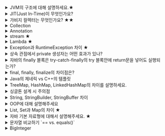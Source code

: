 <details><summary>JVM의 구조에 대해 설명하세요.★</summary>

- JVM(Java Virtual Machine): Java Byte Code를 OS에 맞게 해석해주는 가상머신
- Java Compiler가 .java → .class(Java Byte Code)로 변환
- JVM은 OS가 Java Byte Code를 이해할 수 있도록 해석해주는 역할을 수행
    - OS에 네이티브한 C언어에 비해 속도는 느렸지만, JIT(Just In Time) 컴파일러 구현으로 이점을 극복
- Java ByteCode는 OS 상관없이 동작
    - JVM은 OS에 독립적이지만 의존적(??)
- JVM 구성

    ![](/images/jvm0.png)

    - Class Loader
        - 런타임 시점에 .class에서 바이트코드를 읽고 메모리에 저장
        - 로딩: 클래스를 읽어오는 과정
        - 링크: 레퍼런스를 연결하는 과정
        - 초기화: static 값들을 초기화 및 변수에 할당
    - Runtime Data Areas
        - Heap과 Method는 모든 쓰레드가 공유, 나머지는 쓰레드마다 생성
        - JVM이 프로그램을 수행하기 위해 OS로부터 별도로 할당받은 메모리 공간
            - PC Register: CPU가 명령어을 수행하는 동안 필요한 정보를 저장
            - JVM Stack: Thread가 새작될 때 생성되며 메소드와 메소드 정보 저장
            - Native Method Stack: Java 이외의 언어로 작성된 native 코드를 위한 Stack(JNI)
            - Method Area: 모든 쓰레드가 공유하는 메모리 영역(클래스, 인터페이스, 메소드, 필드, Static 변수등의 바이트 코드 등을 보관)
            - Heap: 런타임시 동적으로 할당하여 사용하는 영역. Class를 통해 인스턴스가 생성하면 Heap에 저장됨
                - Heap의 경우 명시적으로 만든 class와 암묵적인 static class(.class 파일의 class)가 담긴다.
                - 또한 암묵적인 static 클래스의 경우, 클래스 로딩 시 class 타입의 인스턴스를 만들어 힙에 저장한다. 이는 Reflection에 등장
    - Execution Engine
        - Load된 Class의 ByteCode를 실행하는 Runtime Module
        - Class Loader를 통해 JVM 내의 Runtime Data Areas에 배치된 바이트 코드는 Execution Engine에 의해 실행(바이트 코드를 명령어 단위로 읽어서 실행)
- Class Loader

    ![](/images/jvm1.png)

    - 로딩 → 링크 → 초기화 순으로 진행
    - 로딩
        - 클래스 로더가 .class 파일을 읽고, 그 내용에 따라 적절한 바이너리 데이터를 만들고 Method Area에 저장
        - 이 때 메소드 영역에 저장하는 데이터
            - FQCN(Fully Qualified Class Name)
            - 클래스, 인터페이스, Enum
            - 메서드 변수
        - Bootstrap → Extension → Application 순서로 클래스를 찾는다
            - Bootstrap에 존재하는지 검사 (JAVA_HOME/lib)
            - 없다면, Extension에 존재하는지 검사 (JAVA_HOME/lib/ext)
            - 없다면, Application에 존재하는지 검사(일반적으로 99% Application에 존재) (앱 classpath)
                - 앱 실행시 주는 -classpath 옵션 또는 java.class.path 환경변수의 값에 해당하는 위치
            - 없다면 `ClassNotFoundException` 예외가 발생
        - 로딩이 끝나면 해당 클래스 타입의 Class 객체를 생성하여 Heap Area에 저장.
    - 링크
        - Verify, Prepare, Resolve(Optional) 세 단계로 나눠짐
        - Verify: .class 파일의 형식이 유효한지 체크
        - Prepare: 클래스 변수(static 변수)의 기본값에 따라 필요한 메모리를 준비
        - Resolve: 심볼릭 메모리 레퍼런스를 Method Area에 있는 실제 레퍼런스로 교체
    - 초기화
        - Static 변수에 값을 할당한다. (static 블럭이 있다면 이 때 실행)
</details>
<details><summary>JIT(Just In-Time)이 무엇인가요?</summary>

- 프로그램을 실제 실행하는 시점에 기계어로 번역하는 컴파일 기법
- 프로그래밍 언어를 읽어가면서 해당 기능에 대응하는 기계어 코드를 실행.
    - 반면 정적 컴파일을 실행하기 전에 프로그램 코드를 기계어로 변역
- 그럼 컴파일은 어떻게 이루어지죠?
    1. Java Compiler에 의해 Java Source로부터 Byte Code가 생성
    2. JVM에 있는 Class Loader에 의해 Byte Code는 JVM내로로드, 실행엔진에 의해 기계어로 해석되어 메모리(Rumtime Data Area)에 배치
    3. 실행엔진에는 Interpreter와 JIT Compiler가 있는데, Interpreter에 의해 Byte Code를 한 줄씩 읽어 실행하다가 적절한 시점에 Byte Code 전체를 컴파일하고 더이상 인터프리팅하지 않고 해당 코드를 직접 실행
- JIT Compiler에 의해 해석된 코드는 캐시에 보관. 한번 컴파일된 후에는 빠르게 수행할 수 있다
- 코드 전체를 컴파일하기 때문에 인터프리팅하는 것보다 시간이 오래 걸림. 한번만 실행해도 되는 코드들을 JIT보다 인터프리팅하는 것이 유리
</details>
<details><summary>가비지 컬렉터는 무엇인가요? ★★</summary>

- 사용되지 않는 객체를 알고리즘을 통해 모은 뒤 메모리에서 해제해주는 작업
- GC에서는 그 중에서 힙 메모리를 다루고 있고, 자바 콜렉터가 인식하고 할당하는 자바 메모리 영역은 힙 영역인 것이다.
- GC 수거 대상은 어떻게 됩니까?

    ![](/images/gc0.jpeg)

    - Unreachable Objects 객체가 된다. Unreachable Object는 참조되지 않는 객체들을 의미한다.
    - GC Roots로 부터 참조되는 객체들을 Reachable Objects라고 부른다.
    - GC Roots는 stack 영역의 데이터, method 영역의 static 데이터, JNI에 의해 생성된 객체들이 될 수 있다.
        - Reachable Objects의 대상을 다음과 같다
        - 힙 내에 다른 객체에 의한 참조
        - Java 스택, 즉 Java 메서드 실행 시에 사용하는 지역변수와 파라미터들에 의한 참조
        - 네이티브 스택(JNI, Java Native Interface)에 의해 생성된 객체에 대한 참조
        - 메서드영역의 정적 변수에 의한 참조
- 어떤 식으로 Unreachable Objects들이 수거가 되죠?
    - Mark and Sweep 알고리즘을 수행합니다.
    - Marking 과정은 GC는 GC Root로부터 모든 변수를 스캔하여 어떤 객체를 참조하는지 찾아서 마킹한다.
    - Sweep 과정은 마킹되지 않는 Unreachable Objects를 힙에서 제거해준다.
    - 추가적으로 Compact 작업을 통해 삭제된 객체의 시작 주소를 모아 메모리가 하당된 부분과 그렇지 않은 부분으로 나누어서 메모리 단편화를 막는다.
- 결국에 GC가 고려해야하는 영역은 Young 내 Eden 영역, 2개의 Survivor 영역, 그리고 Old 영역으로 나누어지게 됩니다.
- 일단 메모리에 객체가 생기면 Eden 영역에 할당됩니다. Eden 영역에 데이터가 어느 정도 쌓이면, Minor GC가 발생하게 됩니다.
    - Mark and Sweep 알고리즘에 의해 마킹된 객체들은 Survivor 영역으로 옮겨지고, 나머진 전부 Sweep이 됩니다.
    - **이 때, 반드시 다른 영역의 Survivor는 비어져 있어야 합니다.**
    - 옮겨진 객체들의 age들이 증가하게 됩니다.
- 그리고 또 Eden 영역에 메모리가 꽉 차면 Minor GC가 발생하게 됩니다.
    - 그러면서 Eden과 Survivor 영역을 통틀어서 Mark and Sweep 과정이 일어나게 됩니다.
    - 그리고 살아남은 객체들은 다른 Survivor 영역으로 옮겨지게 됩니다.
    - 이 과정에 계속 반복되게 됩니다.
- 계속해서 살아남은 객체들이 특정 임계점(age)에 도달하면 Old 영역으로 이동하게 됩니다. 이걸 promoted라고 부릅니다.
    - 만약 Old 영역에 메모리가 꽉 차게 되면 Major GC가 발생하게 됩니다.
- GC가 발생하는 순간에 모든 쓰레드들이 멈추는데, 이걸 stop-the-world라고 부른다
- [https://asfirstalways.tistory.com/159?category=660807](https://asfirstalways.tistory.com/159?category=660807)
- GC 방식([https://d2.naver.com/helloworld/1329](https://d2.naver.com/helloworld/1329)) - Major GC
    - Serial GC: 싱글 스레드를 사용하여 GC 작업을 수행
        - 다른 GC에 비해 stop-the-world 시간이 길다
        - Mark-Compact(Sweep 포함) 알고리즘 사용
        - 가급적이면 비추
    - Parallel GC: Java8 Default GC
        - GC를 멀티 쓰레드로 수행(Old 영역은 싱글스레드 그대로)
        - Serial GC에 비해 stop-the-world 시간 감소
        - Mark-Sweep-Compaction 알고리즘 수행
    - Parallel Old GC: Parallel GC를 개선한 GC
        - Parallel GC와 동일하지만 Mark-Summary-Compact 알고리즘을 수행
            - Summary: 멀티 스레드가 old 영역을 분리해서 훑는다.
    - CMS(Concurrent Mark Sweep) GC: stop-the-world 시간을 줄이기 위해 고안
        - Initial Mark: GC Root에서 참조하는 객체들만 우선 식별(이 때 stop-the-world 발생)
        - Concurrent Mark: 이전 단계에서 식별한 객체들이 참조하는 모든 객체 추적(이때는 다른 쓰레드와 같이 실행)
        - Remark: 이전 단계에서 식별한 객체를 다시 추적, 추가되거나 참조가 끊긴 객체 확정 - 이때 잠깐 stop-the-world 발생. 그리고 멀티스레드로 진행
        - Concurrent Sweep: 최종적으로 unreachable 객체들을 삭제
        - Compact 과정이 없음.
    - G1(Garbage First) GC: CMS GC를 개선(메모리 단편화) 좀 더 자세히
        - Java 9+ Default GC
        - Heap을 일정한 크기의 Region으로 나눔
        - 전체 Heap이 아닌 Region 단위로 탐색
        - Compact 진행
</details>
<details><summary>Collection</summary>

자바에서 `컬렉션 프레임워크(collection framework)`란 **다수의 데이터를 쉽고 효과적으로 처리할 수 있는 표준화된 방법을 제공하는 클래스의 집합** 을 의미합니다

즉, 데이터를 저장하는 자료 구조와 데이터를 처리하는 알고리즘을 구조화하여 클래스로 구현해 놓은 것입니다.

이러한 컬렉션 프레임워크는 자바의 인터페이스(interface)를 사용하여 구현됩니다.

### **Collection 인터페이스**

1. **List 인터페이스** : 배열과 유사하되, 추가할때마다 자동으로 Boundary를 늘려주는 구조로, 중복된 데이터를 허용하며, 순서가 존재한다.
    - ArrayList : 배열로 구현됬으며, 인접해 있기 때문에 데이터 조회에 매우 빠르다 하지만, 빈번한 삽입, 삭제시 새로 배열을 만들고 데이터를 옮겨야 하기 때문에 LinkedList에 비하여 속도가 느리다.
    - LinkedList : 링크 구조로 되어 있기 때문에 조회는 ArrayList에 비해 느리지만, 삽입 삭제시 링크를 끊고 새로 추가되는 데이터에 링크만 연결하면 되기 때문에 삽입, 삭제에 유리하다.
    - Vector : 구현 방식은 ArrayList와 유사하지만 Vector를 개선한 것이 ArrayList이다. 또한 Vector의 경우에는 ArrayList와 달리 Synchronized(동기화)가 걸려 있어 여러 쓰레드에서 동시에 접근할 수 없다.
2. **Set 인터페이스** : 집합처럼 중복된 데이터를 허용하지 않으며, 순서가 없다. 또한, 객체 내부의 중복된 데이터를 배제하고 싶은 경우 Object 클래스의 equals 메서드와 hashCode 메서드의 재정의가 반드시 필요하다.
    - HashSet
    - TreeSet : 순서가 있는 HashSet으로 이진 트리 구조로 만들어 졌다. 순서에 맞게 정렬되어 저장되기 위해서 Comparable을 구현해야한다.
3. **Map 인터페이스** : key와 value 쌍으로 데이터를 저장하며, key는 중복될 수 없고, value는 중복 저장이 가능하다.
    - HashMap
    - TreeMap
    - Properties : key value 쌍으로 저장되지만 value의 타입이 String만 가능하다.
    - Hashtable : HashMap과 구조는 같으며, 단지 Synchronized(동기화) 되어져 있다는 점이 다른점이다.
</details>
<details><summary>Annotation</summary>

- 주석이라는 뜻으로 인터페이스를 기반으로 한 문법이다. 주석과는 그 역할이 다르지만 주석처럼 코드에 달아 클래스에 특별한 의미를 부여하거나 기능을 주입할 수 있다. 또 해석되는 시점을 정할 수도 있다.(Retention Policy) 어노테이션에는 크게 세가지 종류가 존재한다. JDK에 내장된 built-in-annotation(, @Deprecated, @SurpressWarning, @FunctionalInterface), 어노테이션에 대한 정보를 나타내기 위한 어노테이션인 Meta annotation, 그리고 개발자가 직접 만들어내는 Custom Annotation이 있다.
- 빌트인 어노테이션으로 다음이 있다.
    - Override: 메서드 앞에만 붙일 수 있으며 수퍼클래스의 메소드를 오버라이드한 메소드임을 컴파일러에게 명시한다..
    - Deprecated: 차후 버전에 지원되지 않을 수 있는 기능을 명시한다. 컴파일 시점에 개발자에게 경고메시지를 날린다.
    - SupressWarning: 컴파일시 발생하는 경고를 무시하도록 컴파일러에게 명시한다.
    - FunctionalInterface: 컴파일러에게 다음의 인터페이스는 함수형 인터페이스라는 것을 명시한다.
- 메타 어노테이션으로 다음들이 존재
    - Target: 어노테이션이 적용가능한 대상을 지정한다.
    - Retention: 어노테이션이 유지되는 기간을 지정한다. 총 3가지 유지정책이 존재
        - SOURCE: 소스파일에만 존재, 클래스 파일에는 존재 x
        - CLASS: 클래스 파일에는 존재하지만 런타임 시에 사용 불가, Retention 어노테이션 디폴트
        - RUNTIME: 클래스 파일에 존재하며 런타임 시에도 사용 가능하다. 런타임 시에 리플렉션을 통해 클래스 파일에 저장된 어노테이션 정보를 읽어서 처리할 수 있음, 커스텀 어노테이션을 만들 때 주로 사용.
</details>
<details><summary>stream ★</summary>

- 컬렉션 내 데이터의 흐름을 의미
- 배열 또는 컬렉션 인스턴스에 함수 여러 개를 조합하여 원하는 결과를 필터링하고 가공된 결과를 얻을 수 있음
- 람다를 이용해 코드의 양을 줄이고 간결하게 표현할 수 있습니다.
- 하나의 작업을 둘 이상의 작업으로 잘게 나눠서 동시에 진행하는 병렬처리가 가능합니다.
    - 쓰레드를 이용해 많은 요소들을 빠르게 처리할 수 있습니다.
    <details><summary>생성하기: 스트림 인스턴스 생성</summary>

    - 배열 스트림: `Arrays.stream` 메소드를 사용할 수 있음

        ```java
        String[] arr = new String[]{"a", "b", "c"};
        Stream<String> stream = Arrays.stream(arr);
        Stream<String> streamOfArrayPart = Arrays.stream(arr, 1, 3);
        ```

    - 컬렉션 스트림: 컬렉션 인터페이스에 추가된 `stream` 디폴트 메소드를 이용해서 스트림을 만들 수 있음

        ```java
        public interface Collections<E> extends Iterable<E> {
        	default Stream<E> stream() {
        		return StreamSupport.stream(spliterator(), false);
        	}
        	// ...
        }

        List<String> list = Arrays.asList("a", "b", "c");
        Stream<String> stream = list.stream();
        Stream<String> parallelStream = list.parallelStream();
        ```

    - 빈 스트림: 빈 스트림은 null 대신 사용할 수 있음(`Stream.empty()`)
    - Stream.builder: 빌더를 사용하면 스트림에 직접적으로 원하는 값을 넣을 수 있음

        ```java
        Stream<String> builderStream =
        	Stream.<String>builder()
        		.add("Eric").add("Elena").add("Java")
        		.build();
        ```

    - Stream.generate: `generate` 메소드를 사용하면 `Supplier<T>`에 해당하는 람다로 값을 넣을 수 있음. `Supplier<T>`는 인자가 없고, 리턴값만 있는 함수형 인터페이스. 이 때 생성되는 스트림은 무한하기 때문에, `limit` 함수를 사용하여 최대 크기를 제한해야 합니다.

        ```java
        public static<T> Stream<T> generate(Supplier<T> s) { ... }

        Stream<String> generatedStream =
        	Stream.generate(() -> "gen").limit(5);
        ```

    - Stream.iterate: `iterator` 메소드를 이용하면 초기값과 해당 값을 다루는 람다를 이용해서 스트림에 들어갈 요소를 만듦. 이 때 생성되는 스트림은 무한하기 때문에, `limit` 함수를 사용하여 최대 크기를 제한해야 합니다.

        ```java
        Stream<Integer> iteratedStream =
        	Stream.iterate(30, n -> n + 2).limit(5) // [30, 32, 34, 36, 38]
        ```

    - 기본 타입형 스트림: 기본 타입(int, long, double) 스트림을 지원. range, rangeClosed의 차이는 끝의 수를 붙이냐 안붙이냐 차이

        ```java
        IntStream intStream = IntStream.range(1, 5);          // [1, 2, 3, 4]
        LongStream longStream = LongStream.rangeClosed(1, 5); // [1, 2, 3, 4, 5]
        ```

        - 제네릭을 사용하지 않기 때문에 불필요한 오토박싱이 일어나지 않음. 필요한 경우 `boxed` 메소드를 이용하여 박싱할 수 있음(int → Integer, long → Long, double → Double)

        ```java
        Stream<Integer> boxedIntStream = IntStream.range(1, 5).boxed();
        ```

    - 문자열 스트림: String을 이용해서 스트림을 생성할 수 있음

        ```java
        // 스트링의 각 문자를 IntStream으로 변환하는 예제
        IntStream charsStream =
        	"Stream".chars();  // [83, 116, 114, 101, 97, 109]

        // 정규표현식으로 문자열을 자르고, 각 요소들로 스트림을 만든 예제
        Stream<String> stringStream =
        	Pattern.compile(", ").splitAsStream("Eric, Elena, Java");
        // [Eric, Elena, Java]
        ```

    - 파일 스트림: 자바 NIO의 `Files` 클래스의 `lines` 메소드는 해당 파일의 각 라인을 스트링 타입의 스트림으로 만듦

        ```java
        Stream<String> lineStream =
        	Files.lines(Paths.get("file.txt"),
        							Charset.forName("UTF-8"));
        ```

    - 병렬 스트림: `stream` 메소드 대신 `parallelStream` 메소드를 사용해서 병렬 스트림을 생성. 내부적으로는 쓰레드를 처리하기 위해 [Fork/Join framework](https://warpgate3.tistory.com/entry/ForkJoin-Framework-in-Java)를 사용.

        ```java
        Stream<Product> parallelStream = productList.parallelStream();

        boolean isParallel = parallelStream.isParallel();
        boolean isMany = parallelStream
        	.map(product -> product.getAmount() * 10)
        	.anyMatch(amount -> amount > 200);   // 각 코드의 작업을 쓰레드를 이용해 병렬처리됨

        Arrays.stream(arr).parallel();  // 배열을 이용해서 병렬 스트림을 생성

        // 기본형 타입 스트림 역시 parallel 사용 가능
        IntStream intStream = IntStream.range(1, 150).parallel();
        boolean isParallel = intStream.isParallel();

        // 시퀀셜 모드로 돌릴려면 sequential 메소드 사용
        IntStream seqStream = intStream.sequential();
        boolean isParallel = intStream.isParallel(); // 이 때는 false 나옴
        ```

    - 스트림 연결하기: `Stream.concat` 메소드를 이용해 두 개의 스트림을 연결하여 새로운 스트림을 만들어냄

        ```java
        Stream<String> stream1 = Stream.of("Java", "Scala", "Groovy");
        Stream<String> stream2 = Stream.of("Python", "Go", "Swift");
        Stream<String> concat = Stream.concat(stream1, stream2);
        // [Java, Scala, Groovy, Python, Go, Swift]
        ```
    </details>
    <details><summary>가공하기: 내가 원하는 것만 뽑아낼 수 있음. 가공 단계를 중간 작업(intermediate operations)이라고 부르는데 이러한 작업은 스트림을 리턴하기 때문에 스트림끼리 chaining을 할 수 있음</summary>

    - Filtering: 스트림 내 요소들을 하나씩 평가해서 걸러내는 작업. 인자는 Predicate를 받음. Predicate는 boolean을 리턴하는 함수형 인터페이스

        ```java
        Stream<T> filter(Predicate<? super T> predicate);

        Stream<String> names = Arrays.asList("Eric", "Elena", "Java");
        Stream<String> stream =
        	names.stream().filter(name -> name.contains("a"));
        ```

    - Mapping: 스트림 내 요소들을 하나씩 특정 값으로 변환. 이 때 값을 변환하기 위한 람다를 인자로 받음

        ```java
        <R> Stream<R> map(Function<? super T, ? extends R> mapper);
        ```

        - 스트림에 들어가있는 값이 input이 되어서 특정 로직을 거친 후 output이 되어 새로운 스트림에 담김

        ```java
        Stream<String> names = Arrays.asList("Eric", "Elena", "Java");
        Stream<String> stream =
        	names.stream().map(String::toUpperCase);
        // [ERIC, ELENA, JAVA]

        Stream<Integer> stream =
        	productList.stream().map(Product::getAmount);
        // [23, 14, 13, 23, 13]
        ```

        - map 이외에도 조금 더 복잡한 flatMap 메소드가 존재. 인자로 mapper를 받는데 리턴 타입이 Stream. flatMap은 중첩 구조를 한 단계 제거하고 단일 컬렉션으로 만들어주는 역할

        ```java
        List<List<String>> list =
        	Arrays.asList(Arrays.asList("a"),
        								Arrays.asList("b"));
        List<String> flatList =
        	list.stream()
        		.flatMap(Collection::stream)
        		.collect(Collectors.toList()); 
        ```

    - Sorting: 스트림을 정렬. Comparator를 이용. 인자가 없으면 오름차순으로 정렬

        ```java
        Stream<T> sorted();
        Stream<T> sorted(Comparator<? super T> comparator);

        IntStream.of(14, 11, 20, 39, 23)
        	.sorted()
        	.boxed()
        	.collect(Collectors.toList()); // [11, 14, 20, 23, 39]

        List<String> lang =
        	Arrays.asList("Java", "Scala", "Groovy", "Python", "Go", "Swift");
        lang.stream()
        	.sorted()
        	.collect(Collectors.toList());
        // [Go, Groovy, Java, Python, Scala, Swift]

        lang.stream()
        	.sorted(Comparator.reverseOrder())
        	.collect(Collectors.toList());
        // [Swift, Scala, Python, Java, Groovy, Go]
        ```
    </details>
    <details><summary>결과만들기:</summary>
    </details>

- Lazy Evaluation(지연 연산)
    - 데이터가 실제로 필요해지는 시점에 연산을 시작하는 것을 의미(↔  Eager Evlauation)
    - Java 8 이후에 Functional 함수가 들어오면서 Lazy Evaluation을 수행할 수 있습니다.
    - 필요하지 않은 연산을 하지 않는 것이 가능하다는 것.

    ```java
    static boolean compute(String str) {
    	System.out.println("executing...");
    	try {
    		Thread.sleep(1000);
    	} catch (InterruptedException ignore) {
    	}
    	return str.contains("a");
    }

    static String eagerMatch(boolean b1, boolean b2) {
    	return b1 && b2 ? "match" : "incomplete";
    }

    @Test
    public void solution_1() {
    	boolean b1 = compute("Hello_1");  // 이미 이 시점에서 eagerMatch는 "incomplete"를 내밷음
    	boolean b2 = compute("Hello_2");  // 그래서 이 연산을 할 필요가 없음
    }
    ```

    ```java
    static boolean compute(String str) {
    	System.out.println("executing...");
    	try {
    		Thread.sleep(1000);
    	} catch (InterruptedException ignore) {
    	}
    	return str.contains("a");
    }

    static String lazyMatch(Supplier<Boolean> b1, Supplier<Boolean> b2) {
    	// get 함수를 호출한 시점에 compute 함수를 호출함
    	// 그 결과 b1.get만으로도 incomplete라는 결과를 얻게됨.
    	return b1.get() && b2.get() ? "match" : "incomplete";
    }

    @Test
    public void solution_1() {
    	Supplier<Boolean> a = () -> compute("Hello_1");  // 이 시점에서 compute 함수를 실행하지 않음
    	Supplier<Boolean> b = () -> compute("Hello_2");
    	lazyMatch(a, b);
    }

    ```

    - 자바 스트림에서는 모든 원소에 대해서 연산을 하지 않고 필요로 하는 부분만 연산 처리함
    - 마지막에 collect, findFirst, limit 등이 어떻게 되는지에 따라서 연산하는 엘리먼트 수가 달라집니다.
- stream과 Collector의 차이 (+ 메모리적 차이)
</details>
<details><summary>Lambda ★</summary>

- Stream 연산들은 매개변수로 함수형 인터페이스(Functional Interface)를 받도록 되어있음
- Stream API를 정확히 이해하기 위해 람다식과 함수형 인터페이스에 대해 알아야 함
- **함수를 하나의 식(expression)으로 표현**한 것.
- 메소드 이름이 필요없기 때문에 **익명함수**의 한 종류라고 볼 수 있음
- 함수와 람다 함수 비교

    ```java
    // 기존 방식
    // 반환타입 메소드명 (매개변수, ...) {
    //   실행문
    // }

    public String hello() {
    	return "Hello World";
    }

    // 람다 방식
    // (매개변수, ...) -> { 실행문 ... }
    () -> "Hello World";
    ```

    - 불필요한 코드를 줄이고 가독성을 높일 수 있음
    - 함수형 인터페이스의 인스턴스를 생성하여 함수를 변수처럼 선언하는 람다식에서는 메소드 이름이 불필요
    - 컴파일러가 문맥을 살펴서 타입을 추론
    - 일급 객체이기 때문에 Stream API의 매개변수로 전달이 가능
- 함수형 인터페이스(Functional Interface)
    - 함수를 일급 객체처럼 다룰 수 있게 해주는 어노테이션
    - 인터페이스에 선언하여 단 하나의 추상 메소드만을 갖도록 제한하는 역할.
    - 람다식이 함수형 인터페이스를 반환하기 때문임(람다식의 타입이라고 볼 수 있음)
    - 예를 들어 두 값 중 큰 값을 구하는 익명함수를 개발한다고 가정

        ```java
        public class Lambda {
        	public static void main(String[] args) {
        		System.out.println(new MyLambdaFunction() {
        			public int max(int a, int b) {
        				return a > b ? a : b;
        			}
        		}.max(3, 5));
        	}
        }
        ```

    - 하지만 함수형 인터페이스의 등장으로 우리는 **함수를 변수처럼 선언**할 수 있음
    - 함수형 인터페이스를 구현하기 위해서는 인터페이스를 개발하여 그 내부에 **1개 뿐인 abstract 함수를 선언**하고, `@FunctionalInterface` 어노테이션을 붙여주면 됩니다.

        ```java
        @FunctionalInterface
        interface MyLambdaFunction {
        	int max(int a, int b);
        }

        public class Lambda {
        	public static void main(String[] args) {
        		MyLambdaFunction lambdaFunction = (int a, int b) -> a > b ? a : b;
        		System.out.println(lambdaFunction.max(3, 5));
        	}
        }
        ```

    - 여기서 함수형 인터페이스에 여러개 함수를 선언하면 컴파일 에러가 발생합니다.
    - 자바에서 제공하는 함수형 인터페이스
        - Supplier<T>
            - 매개변수 없이 반환값만 갖는 함수형 인터페이스
            - `T get()`을 추상 메소드로 가지고 있음
        - Consumer<T>
            - 객체 T를 매개변수로 받으며 반환값이 없는 함수형 인터페이스이다.
            - `void accept(T t)`를 추상 메소드로 갖는다.
            - `andThen` 함수를 통해 연쇄적으로 Consumer를 이용할 수 있음
        - Function<T, R>
            - 객체 T를 매개변수로 받아 처리 후, R로 반환하는 함수형 인터페이스
            - `R apply(T t)`를 추상 메소드로 갖는다.
            - Consumer와 마찬가지로 andThen을 갖는다.
        - Predicate<T>
            - 객체 T를 매개변수로 받아 처리 후 boolean을 반환한다.
            - `Boolean test(T t)`을 추상 메소드로 갖는다.
</details>
<details><summary>Exception과 RuntimeException 차이 ★</summary>


![](/images/exception.png)

- Error
    - 시스템에 뭔가 비정상적인 상황이 발생했을 경우에 사용
        - 주로 VM에서 발생됨
    - 어플리케이션 코드에선 해당 에러를 Catch하려고 하면 안됨
    - 시스템 레벨에서 특별한 작업을 하는게 아니라면 애플리케이션에서는 Error 관련 처리를 하지 않아도 됨
- Exception(Checked Exception)
    - Checked Exception: Exception 클래스의 서브클래스이면서 RuntimeException 클래스를 상속하지 않은 클래스
    - Checked Exception가 발생할 수 있는 메소드를 사용할 경우 반드시 예외 처리하는 코드를 함께 작성해야함
    - catch 문으로 잡든지, throw를 정의해서 메소드 밖으로 던져야함(컴파일 에러 발생)
    - 대표적인 Exception
        - ClassNotFoundException: 존재하지 않는 클래스를 사용할려고 할 때 발생
        - InterruptedException: 인터럽트 되었을 때 발생한다.
        - NoSuchFieldException: 클래스가 명시한 필드를 포함하지 않을 때 발생한다.
        - NoSuchMethodException: 클래스가 명시한 메서드를 포함하지 않았을 때 발생한다.
        - IOException: 데이터 읽기 같은 입출력 문제가 있을 때 발생한다.
- RuntimeException(Uncheck Exception)
    - Unchecked Exception: RuntimeException 클래스와 그것의 서브클래스
    - try-catch 하지 않더라도 컴파일 가능
    - 왜 컴파일러는 RuntimeException을 확인하지 않을까?
        - 이 예외가 발생하는 경우는 보통 개발자의 실수에 의해 발생되는 예외들이 많음
            - ArithmeticException(0으로 나누기), IndexOutOfBoundsException(배열범위)
        - 이런 것들은 개발자가 조금만 더 신경쓰면 예외가 발생하지 않게 할 수 있기 때문에 컴파일러가 확인하지 않게 되었다고 볼 수 있음
    - 대표적인 RuntimeException
        - IllegalArgumentException: 매개변수가 의도하지 않는 상황을 유발할 때
        - IllegalStateException: 메서드를 호출하기 뒤한 상태가 아닐 때
        - NullPointerException: 변수 값이 null일 때 사용하는 경우
        - ArithmeticException: 산술적인 연산 오류가 있을 때
        - IndexOutOfBoundsException: 배열 범위를 벗어나서 참조할려고 할 때
- 예외 처리 방법
    - 예외 복구
        - 예외 상황을 파악하고 문제를 해결해서 정상상태로 돌려놓는 방법
        - 예외상황이 비쳐도 어플리케이션에서는 정상적으로 설계된 흐름을 따라 진행되어야함
    - 예외처리 회피
        - 예외 처리를 자신이 담당하지 않고 자신을 호출한 쪽으로 던져버리는 것

        ```java
        public void add() throws SQLException {
        	// JDBC API
        }
        ```

        - JdbcTemplate에서는 ResultSet이나 PrepareStatement 등을 이용해서 작업하다 발생하는 SQLException을 자신이 처리하지 않고 템플릿으로 던져버린다.
            - 콜백 오브젝트의 메서드는 모두 `throws SQLException`이 붙어있는데 Exception을 처리하는 일은 콜백 오브젝트의 역할이 아니라고 보기 때문
        - 예외를 회피하는 것은 예외를 복구하는 것보다 의도가 분명해야 한다.
    - 예외 전환
        - 예외 회피와 비슷하게 예외 메서드 밖으로 던지는 방법
        - 예외 회피와 다르게 좀 더 명확한 예외로 재정의하여 throws 한다.

            ```java
            public void add() throws DuplicateUserIdException, SQLException {
            	try {
            		// JDBC API
            	}	catch (SQLException e) {
            		if (e.getErrorCode() == MysqlErrorNumbers.ER_DUP_ENTRY) {
            			throws DuplicateUserIdException()
            		} else {
            			throws e;
            		}
            	}
            }
            ```

        - 중첩 예외를 만들어서 던지는 것이 좋음
            - 전환하려는 예외에 원래 예외를 담는 것
            - `throws DuplicateUserIdException(e)`
</details>
<details><summary>상속 관점에서 private 생성자는 어떤 효과가 있나?</summary>

- private 생성자는 A의 내부 메서드 혹은 Inner Class에서 호출할 수 있다.
- 부분 클래스가 부모의 생성자를 호출할 수 있기 때문에 이는 상속에 직접적인 영향을 끼침
- 클래스 A는 상속받을 수 있는데, 자기 자신이 아니면 부모의 내부 클래스에 의해서만 호출이 가능하다.
</details>
<details><summary>자바의 finally 블록은 try-catch-finally의 try 블록안에 return문을 넣어도 실행되는가?</summary>

- 실행됩니다. finally 블록은 try 블록이 종료되는 순간 실행된다.
- 다음과 같은 경우에서는 finally 블록이 실행되지 않는다.
    - try/catch 블록 수행 중에 가상 머신(Virtual Machine)이 종료됨
    - try/catch 수행하고 있던 스레드가 죽어버림
</details>
<details><summary>final, finally, finalize의 차이점은?</summary>

- final: 변수나 메서드 또는 클래스가 '변경 불가능'하도록 만든다.
- finally: try/catch 블록이 종료될 때 항상 실행도리 코드 블록을 정의하기 위해 사용됨
- finalize(): GC가 더 이상의 참조가 존재하지 않는 객체를 메모리에서 삭제하겠다고 결정하는 순간 호출되는 메서드.
</details>
<details><summary>Java의 제네릭 vs C++의 템플릿</summary>

- 제네릭과 템플릿은 List<String>처럼 코드를 작성할 수 있다는 이유에서 제네릭과 템플릿을 동일시 함
- 그리고 컴파일 단계에서 체크가 가능하다는 점
- 하지만 차이는 컴파일 이후에 발생하게 된다.
- 제네릭은 타입 제거라는 개념의 근거한다.
    - 소스코드를 JVM이 인식하는 바이트 코드로 변환할 때, 인자로 주어진 타입을 제거하는 기술이다.

        ```java
        // 바이트 변환 전
        Vector<String> vector = new Vector<String>();
        vector.add(new String("hello"));
        String str = vector.get(0);

        // 바이트 변환 후
        Vector vector = new Vector();
        vector.add(new String("hello"));
        String str = vector.get(0);
        ```

    - 제네릭이 있다고 해서 크게 달라지는 건 아님. 단지 코드를 좀 더 예쁘게 할 뿐
    - 그래서 자바 제네릭을 문법적 양념(syntatic sugar)라고 부름
- 반면 C++ 템플릿은 컴파일러가 인자로 주어진 각 타입에 대해 별도의 템플릿 코드를 생성한다.
    - 그래서 MyClass<Foo>와 MyClass<Bar>는 클래스 멤버 변수를 공유하지 않음
    - 하지만 MyClass<Foo>로 만들어진 두 객체는 클래스 멤버 변수를 공유함

        ```cpp
        template<class T> class MyClass {
        	public:
        		static int val;
        		MyClass(int v) { val = v; }
        };

        template<typename T>
        int MyClass<T>::bar;
        ```
</details>
<details><summary>TreeMap, HashMap, LinkedHashMap의 차이를 설명하세요.</summary>

- HashMap: 검색과 삽입에 O(1) 시간이 소요됨. 그렂미나 키를 기준으로 순회할 때 키의 순서는 무작위로 섞여있다. 그리고 클래스의 구현은 연결리스트로 이루어진 배열로 되어있음
- TreeMap: 검색과 삽입에 O(logN) 시간이 소요. 키는 정렬되어 있으므로 정렬된 순서로 키를 순회할 수 있음. 키는 반드시 Comparable 인터페이스를 구현하고 잇어야 함. 내부에 레드-블랙 트리로 구현되어 있음
- LinkedHashMap: 검색과 삽입에 O(1)이 소요. 키는 삽입한 순서대로 정렬되어 있고, 양방향 연결 버킷으로 구현되어있음.
- 보통은 HashMap을 사용함(일반적으로 빠르고 오버헤드가 적음). 삽입한 순서대로 키 정보를 얻고 싶으면 LinkedHashMap을 사용하고, 실제적인 순서대로 키 정보를 얻고 싶으면 TreeMap을 사용하면 됨.
</details>
<details><summary>싱글톤 설계 시 주의점</summary>

- 싱글톤은 클래스의 인스턴스를 단 한개만 생성하여 사용하는 패턴
- 처음 싱글톤 클래스를 호출한 시점에 인스턴스 생성한 후, 그 다음 호출부터는 생성한 인스턴스를 반환하는 방색
- 생성자를 private으로 선언하고 getInstance 함수를 통해 인스턴스 반환

```java
public class Singleton {
	public void run(int i) {
		Printer printer = Printer.getPrinter();
		printer.print("["+i+" 번째 객체 using " + printer.toString());
	}

	public static void main(String[] args) {
		Singletone[] singletons = new Singleton[5];
		for (int i = 0; i < singletons.length; i++) {
			singletons[i] = new Singletons();
			singletons[i].run(i+1);
		}
	}
}

class Printer {
	private static Printer printer = null;
	private Printer() {}  //외부에서 인스턴스를 생성하지 못하도록 private으로 선언

	// getPrinter를 통해 인스턴스 반환
	public static Printer getPrinter() {
		if (printer == null) {
			// getter를 호출한 시점에 인스턴스를 생성하는 걸 Lazy Initialize라고 함
			printer = new Printer();
		}
		return printer;
	}

	public void print(String str) {
		System.out.println(str);
	}
}
```

- 하지만 멀티스레드로 접근한다면 Printer 클래스가 여러개 생길 수 있다.
- 임의의 스레드가 getPrinter를 호출해서 printer가 null인걸 체크하고 생성하려는 순간 다른 쓰레드가 접근해서 printer null 체크한다.
- 그러면 또 생성자를 호출할 것이고 이게 다른 멀티 쓰레드에서도 동일하게 동작하게 되고, 결국에 다른 Printer 인스턴스가 할당될 것이다.

```java
public class JavaMainTest extends Thread {

    public JavaMainTest(String name) {
        super(name);
    }

    @Override
    public void run() {
        Printer printer = null;
        try {
            printer = Printer.getPrinter();
        } catch (InterruptedException e) {
            e.printStackTrace();
        }
        printer.print("[" + Thread.currentThread().getName() + "] using " + printer.toString());
    }

    public static void main(String[] args) {
        JavaMainTest[] singletons = new JavaMainTest[5];
        for (int i = 0; i < singletons.length; i++) {
            singletons[i] = new JavaMainTest((i + 1) + "-thread");
            singletons[i].start();
        }
    }
}

class Printer {
    private static Printer printer = null;
    private Printer() {}

    public static Printer getPrinter() throws InterruptedException {
        if (printer == null) {
            Thread.sleep(1000);
            printer = new Printer();
        }
        return printer;
    }

    public void print(String str) {
        System.out.println(str);
    }
}
```

- Thread-safe한 싱글톤 패톤으로 설계해야한다
    - Eager Initializer
        - 정적 멤버 변수를 선언함과 동시에 생성하는 방법

            ```java
            public class Singleton {
            	private static Singletone instance = new Singleton();
            	private Singleton() {}
            	public static Singleton getInstance() {
            		return instance;
            	}
            }
            ```

        - 이른 초기화를 통해 클래스가 로딩하는 시점에 생성해버림
        - 가장 간단한 방법이지만 사용되지 않는 경우에도 인스턴스가 생성된다는 단점
    - Thread-safe singleton with **synchronized**

        ```java
        public class Singleton {
        	private static Singletone instance = null;

        	private Singleton() {}

        	public static synchronized Singleton getInstance() {
        		if (instance == null) {
        			instance = new Singleton();
        		}
        		return instance;
        	}
        }
        ```

        - synchronized 키워드를 이용하여 thread-safe한 싱글톤 패턴을 만들 수 있음
        - synchronized 키워드를 통해 getInstance은 동기화 블록이 됨
            - 하지만 synchronized 키워드는 성능을 매우 저하시킴
            - 그리고 그걸 getInstance 호출할 때마다 동기화 블록을 거쳐야 함 → 오버헤드가 큼
        - 안전하지만 개선할 필요가 있음
    - Double checked locking

        ```java
        public class Singleton {
        	private static Singletone instance = null;

        	private Singleton() {}

        	public static Singleton getInstance() {
        		if (instance == null) {
        			synchronized (Singleton.class) {
        				if (instance == null) {
        					instance = new Singleton();
        				}
        			}
        		}
        		return instance;
        	}
        }
        ```

        - synchronized 키워드를 사용한 double checked locking 방식입니다.
        - 생성 시점에만 동기화 블록을 지나게 되고, 동기화 블록 안에서 instance를 체크함
        - 불필요하게 동기화 블록으로 진입않도록 하여 좋은 성능을 낼 수 있도록 함
    - Initialization on demand holder idiom

        ```java
        public class Singleton {
        	private static Singletone instance = null;

        	private Singleton() {}

        	private static class LazyHolder {
        		public static final Singleton INSTANCE = new Singleton();
        	}

        	public static Singletone getInstance() {
        		return LazyHolder.INSTANCE;
        	}
        }
        ```

        - 내부 정적 클래스를 선언하고, 내부 클래스에서 인스턴스를 생성하도록 하는 방식
        - Singleton 클래스 자체에 인스턴스에 대한 어떤 선언도 없음
        - getInstance가 호출되기 전까지 초기화 되지 않음
        - LazyHoldeer 안에 INSTANCE는 final 키워드 때문에 변수가 재할당되지 않음
            - synchronized 키워드 없이 동시성 문제를 해결해주기 때문에 성능이 뛰어난 방법.
</details>
<details><summary>String, StringBuilder, StringBuffer 차이</summary>

- String
    - new 연산을 통해 생성된 인스턴스의 메모리 공간은 변하지 않는다.
    - GC로 제거해야한다.
    - 문자열 연산 시 새로 객체를 만드는 오버헤드가 발생

    객체가 불변하므로 멀티 스레드 환경에서 동기화를 신경쓸 필요가 없다.(조회 연산에서 매우 큰 장점)

- StringBuffer, StringBuilder
    - 공통점
        - new 연산으로 클래스를 한번만 만든다.
        - 문자열 연산 시 새로 객체를 만들지 않고, 크기를 변경시킨다.
        - StringBuffer와 StringBuilder는 클래스와 메소드가 동일
    - 차이점
        - StringBuffer는 Thread-safe하다
        - StringBuilder는 Thread-safe하지 않는다. 하지만 StringBuffer에 비해 성능은 좋기 때문에, 여러 스레드가 관여되지 않은 상황에선 StringBuilder를 사용하자.

</details>
<details><summary>OOP에 대해 설명해주세요</summary>

- 캡슐화: 객체가 내부적으로 기능을 어떻게 구현했는지 감추는 것
    - 구현에 사용된 데이터 상세 내용을 감춤
    - 캡슐화 하지 않으면? 변경이 연쇄적으로 퍼짐.
    - 캡슐화를 하면? 기능을 제공하고 구현 상세를 감춤
    - 캡슐화를 위한 2가지
        - Tell, Don't ask: 데이터를 달라고 하지말고 해달라고 하기
        - Demeter's Law: 메서드에서 생성한 객체의 메서드만 호출. 잘은 모르겠지만 조회메서드를 지양하는 것 같다. 결국 외부에 노출한거나 마찬가지니까
- 다형성과 추상화
    - 다형성: 여러 모습을 갖는 것
        - 모습: 타입, 객체지향 언어에선 타입상속으로 구현
    - 추상화: 데이터나 프로세스 등 **의미가 비슷한 개념**이나 **의미 있는 표현**으로 정의하는 과정
        - 타입 추상화
            - 여러 구현 클래스를 대표하는 상위 타입 도출
            - 추상타입은 구현은 감춤. 의도를 더 잘드러냄
        - 추상화 결과: 사용 대상의 변경 유연함
        - 변경될 때 추상화를 하라: 변경이나 확장이 발생할 때 추상화 하라!!
    - OCP(Open-Closed Principle): 확장에 열려있고 수정에는 닫혀있음
</details>
<details><summary>List, Set과 Map의 차이 ★</summary>

![](/images/list_set_map.jpeg)

- List
    - 순서가 있는 데이터들의 집합, 데이터 중복을 허용한다.
    - ArrayList
        - 상당히 빠르고 크기를 마음대로 조절할 수 있는 배열
        - 단방향 포인터 구조로 자료에 대한 순차적인 접근에 강점이 있음
    - Vector
        - ArrayList의 구형버전, 모든 메소드가 동기화 되어있음. 요샌 잘 안쓰임
    - LinkedList
        - 양방향 포인터 구조로 데이터의 삽입, 삭제가 빈번한 경우 빠른 성능을 보장
        - 스택, 큐, 양방향 큐 등을 만들기 위한 용도로 쓰임
- Set
    - 순서를 유지하지 않는 데이터의 집합. 데이터의 중복을 허용하지 않는다.
    - HashSet
        - 가장 빠른 임의 접근 속도. 순서를 전혀 예측할 수 없음
        - 내부적으로 HashMap을 사용함
    - LinkedHashSet
        - 추가된 순서, 또는 가장 최근에 접근한 순서대로 접근 가능
    - TreeSet
        - 정렬된 순서대로 보관하며 정렬 방법을 지정할 수 있음
- Map
    - Key와 Value의 쌍으로 이루어진 데이터의 집합. 순서는 유지되지 않고, Key는 중복을 허용하지 않지만 Value 중복은 허용
    - HashMap
        - Map 인터페이스를 구현하기 위해 해시테이블을 사용한 클래스
        - 중복을 허용하지 않고 순서를 보장하지 않음
        - 키, 값으로 null 허용
        - 내부 구조
            - O(1)에 접근해야하기 때문에 배열을 사용하고 있음
            - 이 때, 배열의 인덱스를 계산하기 위해 hashCode를 사용
            - 인덱스는 hashCode % (버킷수)를 통해 계산됨.
            - 디폴트로 hashmap에 16개 버킷이 세팅
            - 로드팩터를 넘어가면 버킷을 2배로 세팅
    - HashTable
        - HashMap 보다는 느리지만 동기화가 지원
        - 키, 값으로 null 허용 x
    - TreeMap
        - 이진검색트리의 형태로 키와 값의 쌍으로 이루어진 데이터를 저장
        - 정렬된 순서로 키/값 쌍을 저장하므로 빠른 검색이 가능
        - 저장시 정렬(오름차순)을 하기 때문에 저장시간이 다소 오래 걸림
    - LinkedHashMap
        - 기본적으로 HashMap을 상속받아 HashMap과 매우 흡사
        - Map에 있는 엔트리들의 연결 리스트를 유지되므로 입력한 순서대로 반복 가능
- [https://brunch.co.kr/@springboot/57](https://brunch.co.kr/@springboot/57)
</details>
<details><summary>자바 기본 자료형에 대해서 설명해주세요. ★</summary>

|자료형|형태|크기|표현가능 범위|
|----|----|----|-----------|
|boolean|참과 거짓|1|true, false|
|char|문자|2|'\u0000 ~ \uffff'(0 ~ 2^15 - 1)|
|byte|정수|1|-2^7 ~ 2^7 - 1(-128 ~ 127)|
|short|정수|2|-2^15 ~ 2^15 - 1(-32,768 ~ 32,767)|
|int|정수|4|-2^31 ~ 2^31 - 1 (-2,147,483,648 ~ 2,147,483,647)|
|long|정수|8|-2^63 ~ 2^63 - 1 (-9,223,372,036,854,775,808 ~ 9,223,372,036,854,775,807)|
|float|실수|4|±(1,40 x 10^-45 ~ 3.40 x 10^38)|
|double|실수|8|±(4.94 x 10^-324 ~ 1.79 x 10^308)|

- 기본형 타입을 제외한 타입들이 모두 참조형 타입(Reference Type)입니다.
    - 빈 객체를 의미하는 null이 존재함
    - 값이 저장되어 있는 곳의 주소값을 저장하는 공간으로 힙(Heap) 메모리에 저장됩니다.
    - 문법적으로는 에러가 없음(컴파일 통과!), 하지만 실행시켰을 때 런타임 에러가 발생(NullPointerException)

|자료형|예시|기본값|할당되는 메모리 크기|
|-----|---|-----|------------------|
|배열(Array)|`int[] arr = new int[5]`|null|4바이트|
|열거(Enum)|`enum { MON, TUE, ... }` |null|4바이트|
|클래스(Class)|`Student s = new Student();`|null|4바이트|
|인터페이스||null|4바이트|


- Wrapper Class
    - Primitive Type을 객체로서 다루기 위해 사용하는 클래스
    - primitive type을 감싼 객체라고 해서 포잠 객체(Boxing Object)라고 합니다.
    - 래퍼 클래스로 감싸고 있는 기본 타입 값은 외부에서 변경할 수 없습니다. 변경하고 싶으면 새로운 래퍼 클래스를 만들어 할당해야 합니다.

    |자료형|래퍼 클래스|
    |-----|----------|
    |boolean|Boolean|
    |char|Character|
    |byte|Byte|
    |short|Short|
    |int|Integer|
    |long|Long|
    |float|Float|
    |double|Double|

- 래퍼 클래스 구조도

    ![](/images/wrapper_struct.png)

    - Boolean, Character를 제외한 나머지 래퍼 클래스는 Number 클래스를 상속하고 있음
    - 그리고 모두 Object 클래스를 상속하고 있습니다.
- 문자열을 기본 타입 값으로 변환

    ```java
    public class WrapperEx {
    	public static void main(String[] args) {
    		String str1 = "10";
    		String str2 = "10.5";
    		String str3 = "true";

    		byte b = Byte.parseByte(str1);
    		int i = Integer.parseInt(str);
            short s = Short.parseShort(str);
            long l = Long.parseLong(str);
            float f = Float.parseFloat(str2);
            double d = Double.parseDouble(str2);
            boolean bool = Boolean.parseBoolean(str3);

            System.out.println("문자열 byte값 변환 : "+b);
            System.out.println("문자열 int값 변환 : "+i);
            System.out.println("문자열 short값 변환 : "+s);
            System.out.println("문자열 long값 변환 : "+l);
            System.out.println("문자열 float값 변환 : "+f);
            System.out.println("문자열 double값 변환 : "+d);
            System.out.println("문자열 boolean값 변환 : "+bool);
    	}
    }
    ```

- 값 비교

    ```java
    public class WrapperEx {
        public static void main(String[] args)  {
            Integer num = new Integer(10); //래퍼 클래스1
            Integer num2 = new Integer(10); //래퍼 클래스2
            int i = 10; //기본타입
    		 
            System.out.println("래퍼클래스 == 기본타입 : "+(num == i)); //true
            System.out.println("래퍼클래스.equals(기본타입) : "+num.equals(i)); //true
            System.out.println("래퍼클래스 == 래퍼클래스 : "+(num == num2)); //false
            System.out.println("래퍼클래스.equals(래퍼클래스) : "+num.equals(num2)); //true
        }
    }
    ```

    - 래퍼 클래스는 참조형 타입으로 취급됨
        - 따라서 `==` 비교는 객체간의 주소값을 비교하게됨 → 그래서 false를 반환
        - 값을 비교할려면 `equals` 메소드를 통해 비교
</details>
<details><summary>문자열 비교하기 `== vs. equals()`</summary>

- String을 생성하는 방법은 2가지 방법이 존재합니다.
    - 리터럴을 이용한 방식(`String s1 = "abcd";`)
    - new 연산자를 이용한 방식
- 리터럴을 사용하게 되면 string constant pool이라는 영역에 존재, new로 생성하면 Heap 영역에 존재
    - 리터럴로 선언할 경우 내부적으로 intern() 메서드를 호출.
    - intern() 메소드는 주어진 문자열이 string constant pool에 존재하는지 검색
        - 있으면 주소값을 반한
        - 없으면 string constant pool에 넣고 새로운 주소값을 반환
- ==: 객체의 주소값을 비교
- equals(): 값 비교

```java
public class Main {
	public static void main(String[] args) {
		String s1 = "abcd";
		String s2 = new String("abcd");
		System.out.println("s1 == s2 => " + (s1 == s2));  // false
		System.out.println("s1.equals(s2) => " + s1.equals(s2));  // true
	}
}
```

</details>
<details><summary>BigInteger</summary>

- long형의 값의 범위를 넘어서 저장할려고 할 때 사용
- 내부 안에 int array로 담아 넣음
- 반드시 String 타입으로 저장 ⇒ 자릿수 부족으로 인한 문제 해결
- 연산자가 아닌 메서드를 이용하여 사칙연산을 수행
    - add, subtract, multiply, divide
    - compareTo(this < val ⇒ -1, this == val ⇒ 0, this > val ⇒ 1), pow(지수)